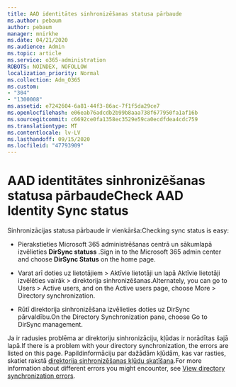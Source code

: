 ```yaml
---
title: AAD identitātes sinhronizēšanas statusa pārbaude
ms.author: pebaum
author: pebaum
manager: mnirkhe
ms.date: 04/21/2020
ms.audience: Admin
ms.topic: article
ms.service: o365-administration
ROBOTS: NOINDEX, NOFOLLOW
localization_priority: Normal
ms.collection: Adm_O365
ms.custom:
- "304"
- "1300008"
ms.assetid: e7242604-6a81-44f3-86ac-7f1f5da29ce7
ms.openlocfilehash: e06eab76adcdb2b99b8aaa738f677950fa1af16b
ms.sourcegitcommit: c6692ce0fa1358ec3529e59ca0ecdfdea4cdc759
ms.translationtype: MT
ms.contentlocale: lv-LV
ms.lasthandoff: 09/15/2020
ms.locfileid: "47793909"
---
```

# <a name="check-aad-identity-sync-status"></a><span data-ttu-id="b6ee2-102">AAD identitātes sinhronizēšanas statusa pārbaude</span><span class="sxs-lookup"><span data-stu-id="b6ee2-102">Check AAD Identity Sync status</span></span>

<span data-ttu-id="b6ee2-103">Sinhronizācijas statusa pārbaude ir vienkārša:</span><span class="sxs-lookup"><span data-stu-id="b6ee2-103">Checking sync status is easy:</span></span>
  
- <span data-ttu-id="b6ee2-104">Pierakstieties Microsoft 365 administrēšanas centrā un sākumlapā izvēlieties **DirSync statuss** .</span><span class="sxs-lookup"><span data-stu-id="b6ee2-104">Sign in to the Microsoft 365 admin center and choose **DirSync Status** on the home page.</span></span>

- <span data-ttu-id="b6ee2-105">Varat arī doties uz lietotājiem \> Aktīvie lietotāji un lapā Aktīvie lietotāji izvēlēties vairāk \> direktorija sinhronizēšanas.</span><span class="sxs-lookup"><span data-stu-id="b6ee2-105">Alternately, you can go to Users \> Active users, and on the Active users page, choose More \> Directory synchronization.</span></span>

- <span data-ttu-id="b6ee2-106">Rūtī direktorija sinhronizēšana izvēlieties doties uz DirSync pārvaldību.</span><span class="sxs-lookup"><span data-stu-id="b6ee2-106">On the Directory Synchronization pane, choose Go to DirSync management.</span></span>

<span data-ttu-id="b6ee2-107">Ja ir radusies problēma ar direktoriju sinhronizāciju, kļūdas ir norādītas šajā lapā.</span><span class="sxs-lookup"><span data-stu-id="b6ee2-107">If there is a problem with your directory synchronization, the errors are listed on this page.</span></span> <span data-ttu-id="b6ee2-108">Papildinformāciju par dažādām kļūdām, kas var rasties, skatiet rakstā [direktorija sinhronizēšanas kļūdu skatīšana](https://docs.microsoft.com//office365/enterprise/identify-directory-synchronization-errors).</span><span class="sxs-lookup"><span data-stu-id="b6ee2-108">For more information about different errors you might encounter, see [View directory synchronization errors](https://docs.microsoft.com//office365/enterprise/identify-directory-synchronization-errors).</span></span>
  